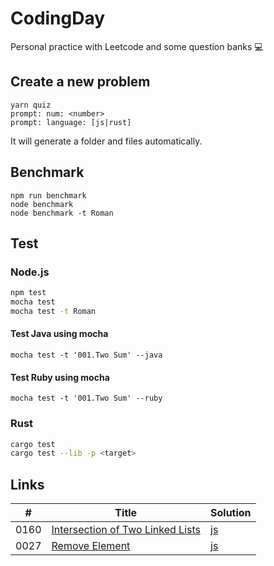 # CodingDay

Personal practice with Leetcode and some question banks 💻

## Create a new problem

```
yarn quiz
prompt: num: <number>
prompt: language: [js|rust]
```

It will generate a folder and files automatically.

## Benchmark

```
npm run benchmark
node benchmark
node benchmark -t Roman
```

## Test

### Node.js

```sh
npm test
mocha test
mocha test -t Roman
```

#### Test Java using mocha

```
mocha test -t '001.Two Sum' --java
```

#### Test Ruby using mocha

```
mocha test -t '001.Two Sum' --ruby
```

### Rust

```sh
cargo test
cargo test --lib -p <target>
```

## Links

| #    | Title                                                                                                                                         | Solution                                                                                                                 |
| ---- | --------------------------------------------------------------------------------------------------------------------------------------------- | ------------------------------------------------------------------------------------------------------------------------ |
| 0160 | [Intersection of Two Linked Lists](https://github.com/CarbonKuo/CodingDay/tree/master/LeetCode/0160.Intersection%20of%20Two%20Linked%20Lists) | [js](https://github.com/CarbonKuo/CodingDay/tree/master/LeetCode/0160.Intersection%20of%20Two%20Linked%20Lists/index.js) |
| 0027 | [Remove Element](https://github.com/CarbonKuo/CodingDay/tree/master/LeetCode/0027.Remove%20Element)                                           | [js](https://github.com/CarbonKuo/CodingDay/tree/master/LeetCode/0027.Remove%20Element/index.js)                         |
